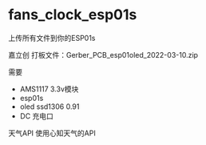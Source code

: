 # fans_clock_esp01s
上传所有文件到你的ESP01s

嘉立创 打板文件：Gerber_PCB_esp01oled_2022-03-10.zip

需要 
* AMS1117 3.3v模块
* esp01s
* oled ssd1306 0.91
* DC 充电口

天气API 使用心知天气的API

